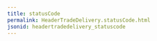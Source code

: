 ```yaml
---
title: statusCode
permalink: HeaderTradeDelivery.statusCode.html
jsonid: headertradedelivery_statuscode
---
```

